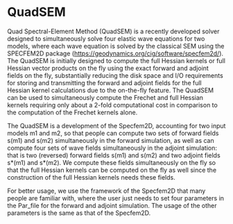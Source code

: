 # QuadSEM

Quad Spectral-Element Method (QuadSEM) is a recently developed solver designed to simultaneously solve four elastic wave equations for two models, where each wave equation is solved by the classical SEM using the SPECFEM2D package (https://geodynamics.org/cig/software/specfem2d/). The QuadSEM is initially designed to compute the full Hessian kernels or full Hessian vector products on the fly using the exact forward and adjoint fields on the fly, substantially reducing the disk space and I/O requirements for storing and transmitting the forward and adjoint fields for the full Hessian kernel calculations due to the on-the-fly feature. The QuadSEM can be used to simultaneously compute the Frechet and full Hessian kernels requiring only about a 2-fold computational cost in comparison to the computation of the Frechet kernels alone.

The QuadSEM is a development of the Specfem2D, accounting for two input models m1 and m2, so that people can compute two sets of forward fields s(m1) and s(m2) simultaneously in the forward simulation, as well as can compute four sets of wave fields simultaneously in the adjoint simulation: that is two (reversed) forward fields s(m1) and s(m2) and two adjoint fields s*(m1) and s*(m2). We compute these fields simultaneously on the fly so that the full Hessian kernels can be computed on the fly as well since the construction of the full Hessian kernels needs these fields. 

For better usage, we use the framework of the Specfem2D that many people are familiar with, where the user just needs to set four parameters in the Par_file for the forward and adjoint simulation. The usage of the other parameters is the same as that of the Specfem2D.  

